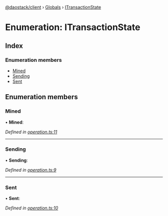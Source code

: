 [@daostack/client](../README.md) › [Globals](../globals.md) › [ITransactionState](itransactionstate.md)

# Enumeration: ITransactionState

## Index

### Enumeration members

* [Mined](itransactionstate.md#mined)
* [Sending](itransactionstate.md#sending)
* [Sent](itransactionstate.md#sent)

## Enumeration members

###  Mined

• **Mined**:

*Defined in [operation.ts:11](https://github.com/daostack/client/blob/0eadcce/src/operation.ts#L11)*

___

###  Sending

• **Sending**:

*Defined in [operation.ts:9](https://github.com/daostack/client/blob/0eadcce/src/operation.ts#L9)*

___

###  Sent

• **Sent**:

*Defined in [operation.ts:10](https://github.com/daostack/client/blob/0eadcce/src/operation.ts#L10)*
